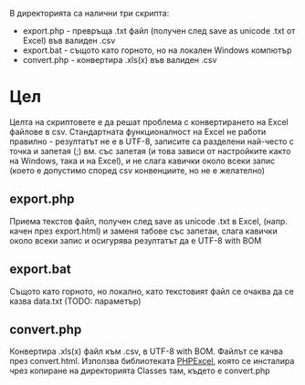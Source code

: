 В директорията са налични три скрипта:

- export.php - превръща .txt файл (получен след save as unicode .txt от Excel) във валиден .csv
- export.bat - същото като горното, но на локален Windows компютър
- convert.php - конвертира .xls(x) във валиден .csv

# Цел #

Целта на скриптовете е да решат проблема с конвертирането на Excel файлове в csv. Стандартната функционалност на Excel не работи правилно - резултатът не е в UTF-8, записите са разделени най-често с точка и запетая (;) вм. със запетая (и това зависи от настройките както на Windows, така и на Excel), и не слага кавички около всеки запис (което е допустимо според csv конвенциите, но не е желателно)

## export.php ##
Приема текстов файл, получен след save as unicode .txt в Excel, (напр. качен през export.html) и заменя табове със запетаи, слага кавички около всеки запис и осигурява резултатът да е UTF-8 with BOM

## export.bat ##
Същото като горното, но локално, като текстовият файл се очаква да се казва data.txt (TODO: параметър)

## convert.php ##

Конвертира .xls(x) файл към .csv, в UTF-8 with BOM. Файлът се качва през convert.html. Използва библиотеката <a href="https://github.com/PHPOffice/PHPExcel">PHPExcel</a>, която се инсталира чрез копиране на директорията Classes там, където е convert.php
